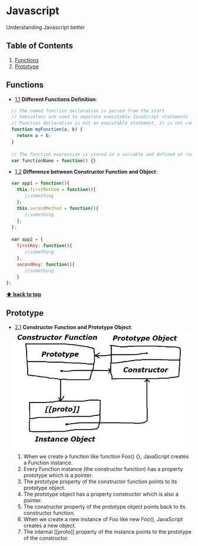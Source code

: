 # Javascript
Understanding Javascript better

## Table of Contents
1. [Functions](#functions)
1. [Prototype](#prototype)

## Functions
- [1.1](#1.1) <a name='1.1'></a> **Different Functions Definition**: 
```javascript
  // The named function declaration is parsed from the start
  // Semicolons are used to separate executable JavaScript statements
  // Function declaration is not an executable statement, it is not common to end it with a semicolon
  function myFunction(a, b) {
    return a + b;
  }

  // The function expression is stored in a variable and defined at run-time
  var functionName = function() {}
```

- [1.2](#1.2) <a name='1.2'></a> **Difference between Constructor Function and Object**:
```javascript
  var app1 = function(){
    this.firstMethod = function(){
       //something
    };
    this.secondMethod = function(){
       //something
    };
  };
  
  var app2 = {
    firstKey: function(){
       //something
    },
    secondKey: function(){
       //something
    }
};
```
**[⬆ back to top](#table-of-contents)**

## Prototype
- [2.1](#2.1) <a name='2.1'></a> **Constructor Function and Prototype Object**:
  ![server diagram](Constructor%20and%20Prototype.png)
    1. When we create a function like function Foo() {}, JavaScript creates a Function instance.
    2. Every Function instance (the constructor function) has a property prototype which is a pointer.
    3. The prototype property of the constructor function points to its prototype object.
    4. The prototype object has a property constructor which is also a pointer.
    5. The constructor property of the prototype object points back to its constructor function.
    6. When we create a new instance of Foo like new Foo(), JavaScript creates a new object.
    7. The internal [[proto]] property of the instance points to the prototype of the constructor.
